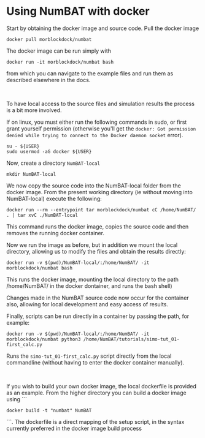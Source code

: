 Using NumBAT with docker
========================

Start by obtaining the docker image and source code. Pull the docker image

~~~~~~~~~~~~~~~~~~~~~~~~~~~~~~~~~~~~~~~~~~~~~~~~~~~~~~~~~~~~~~~~~~~~~~~~~~~~~~~~
docker pull morblockdock/numbat
~~~~~~~~~~~~~~~~~~~~~~~~~~~~~~~~~~~~~~~~~~~~~~~~~~~~~~~~~~~~~~~~~~~~~~~~~~~~~~~~

The docker image can be run simply with

~~~~~~~~~~~~~~~~~~~~~~~~~~~~~~~~~~~~~~~~~~~~~~~~~~~~~~~~~~~~~~~~~~~~~~~~~~~~~~~~
docker run -it morblockdock/numbat bash
~~~~~~~~~~~~~~~~~~~~~~~~~~~~~~~~~~~~~~~~~~~~~~~~~~~~~~~~~~~~~~~~~~~~~~~~~~~~~~~~

from which you can navigate to the example files and run them as described
elsewhere in the docs.

 

To have local access to the source files and simulation results the process is a
bit more involved.

If on linux, you must either run the following commands in sudo, or first grant yourself permission (otherwise you'll get the
`docker: Got permission denied while trying to connect to the Docker daemon socket` error).

~~~~~~~~~~~~~~~~~~~~~~~~~~~~~~~~~~~~~~~~~~~~~~~~~~~~~~~~~~~~~~~~~~~~~~~~~~~~~~~~
su - ${USER}
sudo usermod -aG docker ${USER}
~~~~~~~~~~~~~~~~~~~~~~~~~~~~~~~~~~~~~~~~~~~~~~~~~~~~~~~~~~~~~~~~~~~~~~~~~~~~~~~~

Now, create a directory `NumBAT-local`

~~~~~~~~~~~~~~~~~~~~~~~~~~~~~~~~~~~~~~~~~~~~~~~~~~~~~~~~~~~~~~~~~~~~~~~~~~~~~~~~
mkdir NumBAT-local
~~~~~~~~~~~~~~~~~~~~~~~~~~~~~~~~~~~~~~~~~~~~~~~~~~~~~~~~~~~~~~~~~~~~~~~~~~~~~~~~

We now copy the source code into the NumBAT-local folder from the docker image. From the present working directory (ie without moving into NumBAT-local) execute the following:

~~~~~~~~~~~~~~~~~~~~~~~~~~~~~~~~~~~~~~~~~~~~~~~~~~~~~~~~~~~~~~~~~~~~~~~~~~~~~~~~
docker run --rm --entrypoint tar morblockdock/numbat cC /home/NumBAT/ . | tar xvC ./NumBAT-local
~~~~~~~~~~~~~~~~~~~~~~~~~~~~~~~~~~~~~~~~~~~~~~~~~~~~~~~~~~~~~~~~~~~~~~~~~~~~~~~~

This command runs the docker image, copies the source code and then removes the
running docker container. 

Now we run the image as before, but in addition we mount the local directory,
allowing us to modify the files and obtain the results directly:

~~~~~~~~~~~~~~~~~~~~~~~~~~~~~~~~~~~~~~~~~~~~~~~~~~~~~~~~~~~~~~~~~~~~~~~~~~~~~~~~
docker run -v $(pwd)/NumBAT-local/:/home/NumBAT/ -it morblockdock/numbat bash
~~~~~~~~~~~~~~~~~~~~~~~~~~~~~~~~~~~~~~~~~~~~~~~~~~~~~~~~~~~~~~~~~~~~~~~~~~~~~~~~

This runs the docker image, mounting the local directory to the path
/home/NumBAT/ in the docker dontainer, and runs the bash shell)

Changes made in the NumBAT source code now occur for the container also,
allowing for local development and easy access of results.

Finally, scripts can be run directly in a container by passing the path, for
example:

~~~~~~~~~~~~~~~~~~~~~~~~~~~~~~~~~~~~~~~~~~~~~~~~~~~~~~~~~~~~~~~~~~~~~~~~~~~~~~~~
docker run -v $(pwd)/NumBAT-local/:/home/NumBAT/ -it morblockdock/numbat python3 /home/NumBAT/tutorials/simo-tut_01-first_calc.py
~~~~~~~~~~~~~~~~~~~~~~~~~~~~~~~~~~~~~~~~~~~~~~~~~~~~~~~~~~~~~~~~~~~~~~~~~~~~~~~~

Runs the `simo-tut_01-first_calc.py` script directly from the local commandline
(without having to enter the docker container manually).

 

If you wish to build your own docker image, the local dockerfile
is provided as an example. From the higher directory you can build a docker
image using \`\`\`

~~~~~~~~~~~~~~~~~~~~~~~~~~~~~~~~~~~~~~~~~~~~~~~~~~~~~~~~~~~~~~~~~~~~~~~~~~~~~~~~
docker build -t "numbat" NumBAT
~~~~~~~~~~~~~~~~~~~~~~~~~~~~~~~~~~~~~~~~~~~~~~~~~~~~~~~~~~~~~~~~~~~~~~~~~~~~~~~~

\`\`\`. The dockerfile is a direct mapping of the setup script, in the syntax
currently preferred in the docker image build process
